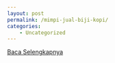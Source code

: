 ```yaml
---
layout: post
permalink: /mimpi-jual-biji-kopi/
categories:
    - Uncategorized
---
```


[Baca Selengkapnya](/08)